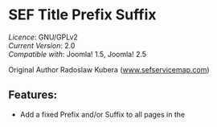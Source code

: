 SEF Title Prefix Suffix
=======================

*Licence*: GNU/GPLv2<br>
*Current Version*: 2.0<br>
*Compatible with*: Joomla! 1.5, Joomla! 2.5

Original Author Radoslaw Kubera (www.sefservicemap.com)

Features:
---------
- Add a fixed Prefix and/or Suffix to all pages in the <title>-Element
- Do not add prefix/suffix if they are already present in <title> (e.g. Home-Page)



